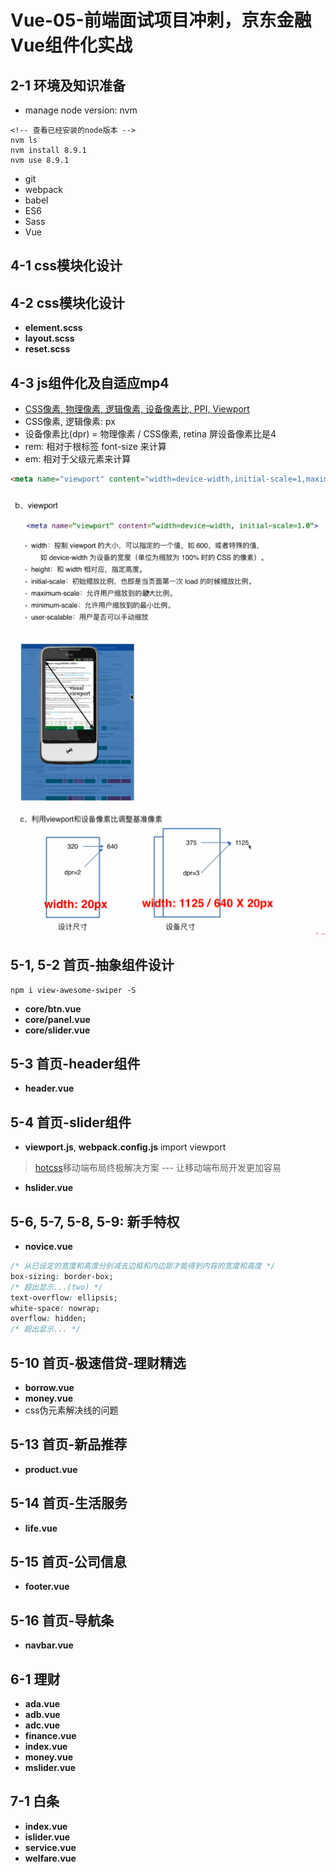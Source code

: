 # Vue-05-前端面试项目冲刺，京东金融Vue组件化实战

## 2-1 环境及知识准备

- manage node version: nvm

```shell
<!-- 查看已经安装的node版本 -->
nvm ls
nvm install 8.9.1
nvm use 8.9.1
```

- git
- webpack
- babel
- ES6
- Sass
- Vue

## 4-1 css模块化设计

## 4-2 css模块化设计

- **element.scss**
- **layout.scss**
- **reset.scss**

## 4-3 js组件化及自适应mp4

- [CSS像素, 物理像素, 逻辑像素, 设备像素比, PPI, Viewport](https://github.com/jawil/blog/issues/21)
- CSS像素, 逻辑像素: px
- 设备像素比(dpr) = 物理像素 / CSS像素, retina 屏设备像素比是4
- rem: 相对于根标签 font-size 来计算
- em: 相对于父级元素来计算

```html
<meta name="viewport" content="width=device-width,initial-scale=1,maximum-scale=1,minimum-scale=1,user-scalable=no,minimal-ui">
```

![viewport](static/Q1.png)
![width=device-width](static/Q2.png)
![width=device-width](static/Q3.png)

## 5-1, 5-2 首页-抽象组件设计

```node
npm i view-awesome-swiper -S
```

- **core/btn.vue**
- **core/panel.vue**
- **core/slider.vue**

## 5-3 首页-header组件

- **header.vue**

## 5-4 首页-slider组件

- **viewport.js**, **webpack.config.js** import viewport
> [hotcss](https://github.com/imochen/hotcss)移动端布局终极解决方案 --- 让移动端布局开发更加容易

- **hslider.vue**

## 5-6, 5-7, 5-8, 5-9: 新手特权

- **novice.vue**

```css
/* 从已设定的宽度和高度分别减去边框和内边距才能得到内容的宽度和高度 */
box-sizing: border-box;
/* 超出显示...(two) */
text-overflow: ellipsis;
white-space: nowrap;
overflow: hidden;
/* 超出显示... */
```

## 5-10 首页-极速借贷-理财精选

- **borrow.vue**
- **money.vue**
- css伪元素解决线的问题

## 5-13 首页-新品推荐

- **product.vue**

## 5-14 首页-生活服务

- **life.vue**

## 5-15 首页-公司信息

- **footer.vue**

## 5-16 首页-导航条

- **navbar.vue**

## 6-1 理财

- **ada.vue**
- **adb.vue**
- **adc.vue**
- **finance.vue**
- **index.vue**
- **money.vue**
- **mslider.vue**

## 7-1 白条

- **index.vue**
- **islider.vue**
- **service.vue**
- **welfare.vue**
